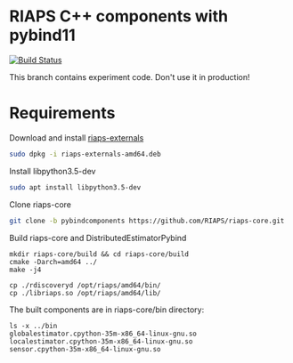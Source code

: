 # RIAPS C++ components with pybind11

[![Build Status](https://travis-ci.com/RIAPS/riaps-core.svg?token=pyUEeBLkG7FqiYPhyfxp&branch=master)](https://travis-ci.com/RIAPS/riaps-core)

This branch contains experiment code. Don't use it in production!

# Requirements

Download and install [riaps-externals](https://github.com/RIAPS/riaps-externals/releases/tag/0.6.4)

```sh
sudo dpkg -i riaps-externals-amd64.deb
```

Install libpython3.5-dev

```sh
sudo apt install libpython3.5-dev
```

Clone riaps-core

```sh
git clone -b pybindcomponents https://github.com/RIAPS/riaps-core.git
```

Build riaps-core and DistributedEstimatorPybind

```
mkdir riaps-core/build && cd riaps-core/build
cmake -Darch=amd64 ../
make -j4

cp ./rdiscoveryd /opt/riaps/amd64/bin/
cp ./libriaps.so /opt/riaps/amd64/lib/
```

The built components are in riaps-core/bin directory:

```
ls -x ../bin
globalestimator.cpython-35m-x86_64-linux-gnu.so
localestimator.cpython-35m-x86_64-linux-gnu.so
sensor.cpython-35m-x86_64-linux-gnu.so 
```



